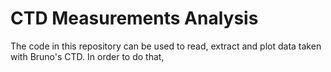 # CTD Measurements Analysis

The code in this repository can be used to read, extract and plot data taken with Bruno's CTD. 
In order to do that,
